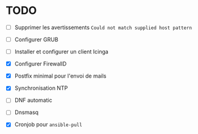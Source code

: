 # TODO

- [ ] Supprimer les avertissements `Could not match supplied host pattern`

- [ ] Configurer GRUB

- [ ] Installer et configurer un client Icinga

- [x] Configurer FirewallD

- [x] Postfix minimal pour l'envoi de mails

- [x] Synchronisation NTP

- [ ] DNF automatic

- [ ] Dnsmasq

- [x] Cronjob pour `ansible-pull`

